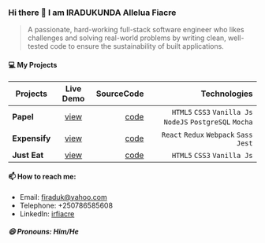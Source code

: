 ### Hi there 👋 I am IRADUKUNDA Allelua Fiacre

> A passionate, hard-working full-stack software engineer who likes challenges and solving real-world problems by writing clean, well-tested code to ensure the sustainability of built applications.

#### 💻 My Projects

| Projects          | Live Demo                                      | SourceCode                                  |  Technologies                                           |
| ----------------- |:----------------------------------------------:| -------------------------------------------:| -------------------------------------------------------:|
| **Papel**         |[view](https://irfiacre.github.io/Papel/)       |[code](https://github.com/irfiacre/Papel)    |`HTML5` `CSS3` `Vanilla Js` `NodeJS` `PostgreSQL` `Mocha`|
| **Expensify**     |[view](https://expensivefyrwanda.herokuapp.com/)|[code](https://github.com/irfiacre/Expensify)|`React` `Redux` `Webpack` `Sass` `Jest`                  |
| **Just Eat**      |[view](https://irfiacre.github.io/Just-Eat/)    |[code](https://github.com/irfiacre/Just-Eat) |`HTML5` `CSS3` `Vanilla Js`                              |


#### 📫 How to reach me: 
   - Email: firaduk@yahoo.com
   - Telephone: +250786585608
   - LinkedIn: [irfiacre](https://www.linkedin.com/in/irfiacre/)
   

##### 😄 Pronouns: Him/He   

<!--
**irfiacre/irfiacre** is a ✨ _special_ ✨ repository because its `README.md` (this file) appears on your GitHub profile.

Here are some ideas to get you started:

- 🌱 I’m currently learning ...
- 👯 I’m looking to collaborate on ...
- 🤔 I’m looking for help with ...
- 💬 Ask me about ...

    

 ...
-->
